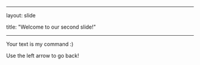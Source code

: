 ---

layout: slide

title: "Welcome to our second slide!"

----

Your text is my command :)

Use the left arrow to go back!
